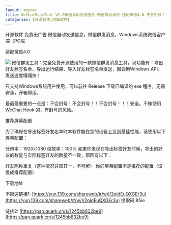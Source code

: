 ```yaml
---
layout: mypost
title: WeChatMassTool V2.0微信自动发送信息 微信群发消息 适配微信4.0 不会封号！安全  
categories: [开源软件,电脑软件]
---
```


                         

开源软件 免费无广告
微信自动发送信息，微信群发消息，Windows系统微信客户端（PC端

适配微信4.0

![](https://s2.loli.net/2025/10/25/QchI5ACW8iSedUK.gif)
微信群发工具：完全免费开源使用的一款微信群发消息工具，现功能有：导出好友标签名单、导出运行结果、导入好友标签名单发送，因调用Windows API，发送速度嘎嘎快！

只支持Windows系统用户使用，可以前往 Release 下载已编译的 exe 程序，无需安装，开箱即用。

最最最重要的一点是：不会封号！不会封号！！不会封号！！！安全。不像使用 WeChat Hook 的，有封号的风险。

推荐屏幕配置

为了确保在导出标签好友名单时本软件能在您的设备上达到最佳性能，请使用以下屏幕配置：

分辨率：1920x1080
缩放率：100%
如果你发现在导出标签好友时候，导出的好友的数量与实际标签好友的数量不一致，原因有以下：

好友昵称重复（这种情况只取其一，不可解）
你的屏幕配置不是推荐的配置（设置成推荐配置）

下载地址

不限速链接1: [https://yun.139.com/shareweb/#/w/i/2qidEuQXGEr3u](https://yun.139.com/shareweb/#/w/i/2qidEuQXGEr3u)  提取码:85ie  

链接2: [https://pan.quark.cn/s/1245bb832be9](https://pan.quark.cn/s/1245bb832be9)
